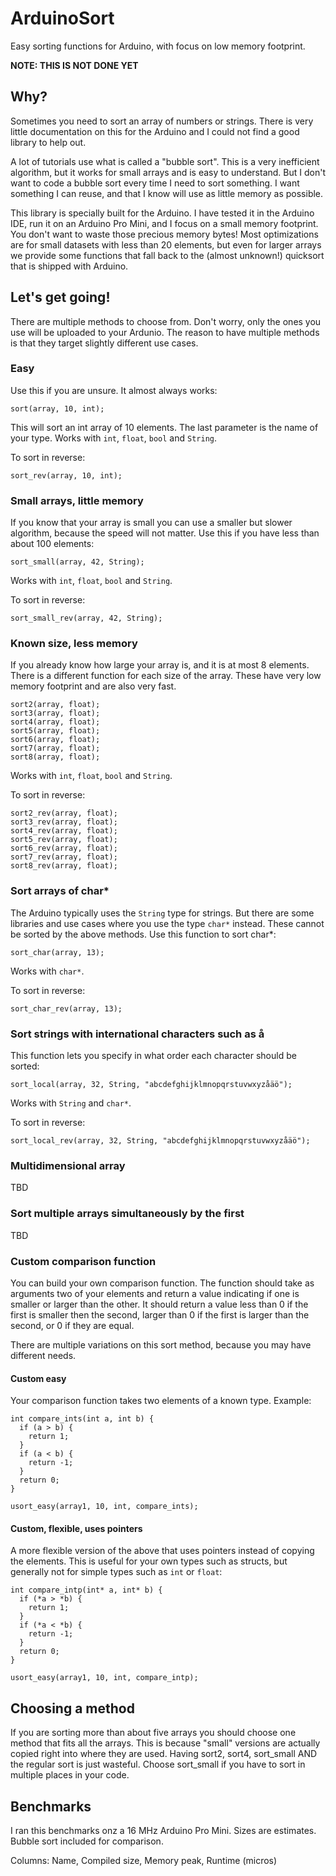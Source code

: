 # ArduinoSort
Easy sorting functions for Arduino, with focus on low memory footprint.

**NOTE: THIS IS NOT DONE YET**

## Why?

Sometimes you need to sort an array of numbers or strings. There is very little documentation on this for the Arduino and I could not find a good library to help out.

A lot of tutorials use what is called a "bubble sort". This is a very inefficient algorithm, but it works for small arrays and is easy to understand. But I don't want to code a bubble sort every time I need to sort something. I want something I can reuse, and that I know will use as little memory as possible.

This library is specially built for the Arduino. I have tested it in the Arduino IDE, run it on an Arduino Pro Mini, and I focus on a small memory footprint. You don't want to waste those precious memory bytes! Most optimizations are for small datasets with less than 20 elements, but even for larger arrays we provide some functions that fall back to the (almost unknown!) quicksort that is shipped with Arduino.

## Let's get going!

There are multiple methods to choose from. Don't worry, only the ones you use will be uploaded to your Ardunio. The reason to have multiple methods is that they target slightly different use cases.

### Easy

Use this if you are unsure. It almost always works:

    sort(array, 10, int);
	
This will sort an int array of 10 elements. The last parameter is the name of your type. Works with `int`, `float`, `bool` and `String`.

To sort in reverse:

    sort_rev(array, 10, int);

### Small arrays, little memory

If you know that your array is small you can use a smaller but slower algorithm, because the speed will not matter. Use this if you have less than about 100 elements:

    sort_small(array, 42, String);
	
Works with `int`, `float`, `bool` and `String`.

To sort in reverse:

    sort_small_rev(array, 42, String);

### Known size, less memory

If you already know how large your array is, and it is at most 8 elements. There is a different function for each size of the array. These have very low memory footprint and are also very fast.

    sort2(array, float);
    sort3(array, float);
	sort4(array, float);
	sort5(array, float);
	sort6(array, float);
	sort7(array, float);
	sort8(array, float);
	
Works with `int`, `float`, `bool` and `String`.

To sort in reverse:

    sort2_rev(array, float);
	sort3_rev(array, float);
	sort4_rev(array, float);
	sort5_rev(array, float);
	sort6_rev(array, float);
	sort7_rev(array, float);
	sort8_rev(array, float);
	
### Sort arrays of char*

The Arduino typically uses the `String` type for strings. But there are some libraries and use cases where you use the type `char*` instead. These cannot be sorted by the above methods. Use this function to sort char*:

    sort_char(array, 13);
   
Works with `char*`.

To sort in reverse:

    sort_char_rev(array, 13);
	
### Sort strings with international characters such as å

This function lets you specify in what order each character should be sorted:

    sort_local(array, 32, String, "abcdefghijklmnopqrstuvwxyzåäö");
	
Works with `String` and `char*`.

To sort in reverse:

    sort_local_rev(array, 32, String, "abcdefghijklmnopqrstuvwxyzåäö");
	
### Multidimensional array

TBD

### Sort multiple arrays simultaneously by the first

TBD

### Custom comparison function

You can build your own comparison function. The function should take as arguments two of your elements and return a value indicating if one is smaller or larger than the other. It should return a value less than 0 if the first is smaller then the second, larger than 0 if the first is larger than the second, or 0 if they are equal.

There are multiple variations on this sort method, because you may have different needs.

#### Custom easy

Your comparison function takes two elements of a known type. Example:

    int compare_ints(int a, int b) {
      if (a > b) {
        return 1;
      }
      if (a < b) {
        return -1;
      }
      return 0;
    }
    
    usort_easy(array1, 10, int, compare_ints);

#### Custom, flexible, uses pointers

A more flexible version of the above that uses pointers instead of copying the elements. This is useful for your own types such as structs, but generally not for simple types such as `int` or `float`:

    int compare_intp(int* a, int* b) {
	  if (*a > *b) {
	    return 1;
	  }
      if (*a < *b) {
        return -1;
      }
      return 0;
    }
    
    usort_easy(array1, 10, int, compare_intp);



## Choosing a method

If you are sorting more than about five arrays you should choose one method that fits all the arrays. This is because "small" versions are actually copied right into where they are used. Having sort2, sort4, sort_small AND the regular sort is just wasteful. Choose sort_small if you have to sort in multiple places in your code.

## Benchmarks

I ran this benchmarks onz a 16 MHz Arduino Pro Mini. Sizes are estimates. Bubble sort included for comparison.

Columns: Name, Compiled size, Memory peak, Runtime (micros)
